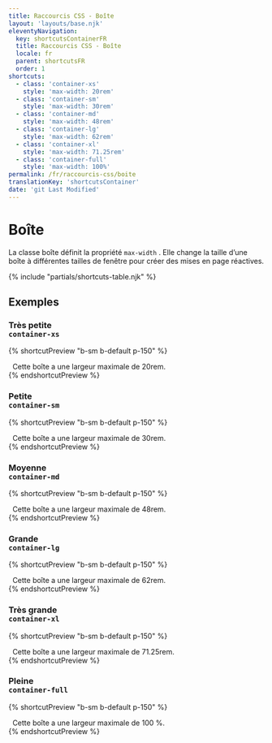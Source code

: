 ```yaml
---
title: Raccourcis CSS - Boîte
layout: 'layouts/base.njk'
eleventyNavigation:
  key: shortcutsContainerFR
  title: Raccourcis CSS - Boîte
  locale: fr
  parent: shortcutsFR
  order: 1
shortcuts:
  - class: 'container-xs'
    style: 'max-width: 20rem'
  - class: 'container-sm'
    style: 'max-width: 30rem'
  - class: 'container-md'
    style: 'max-width: 48rem'
  - class: 'container-lg'
    style: 'max-width: 62rem'
  - class: 'container-xl'
    style: 'max-width: 71.25rem'
  - class: 'container-full'
    style: 'max-width: 100%'
permalink: /fr/raccourcis-css/boite
translationKey: 'shortcutsContainer'
date: 'git Last Modified'
---
```


# Boîte

La classe boîte définit la propriété `max-width` . Elle change la taille d’une boîte à différentes tailles de fenêtre pour créer des mises en page réactives.

{% include "partials/shortcuts-table.njk" %}

## Exemples

### Très petite<br/>`container-xs`

{% shortcutPreview "b-sm b-default p-150" %}

<div class="container-sm">
  Cette boîte a une largeur maximale de 20rem.
</div>
{% endshortcutPreview %}

### Petite<br/>`container-sm`

{% shortcutPreview "b-sm b-default p-150" %}

<div class="container-sm">
  Cette boîte a une largeur maximale de 30rem.
</div>
{% endshortcutPreview %}

### Moyenne <br/>`container-md`

{% shortcutPreview "b-sm b-default p-150" %}

<div class="container-md">
  Cette boîte a une largeur maximale de 48rem.
</div>
{% endshortcutPreview %}

### Grande<br/>`container-lg`

{% shortcutPreview "b-sm b-default p-150" %}

<div class="container-lg">
  Cette boîte a une largeur maximale de 62rem.
</div>
{% endshortcutPreview %}

### Très grande<br/>`container-xl`

{% shortcutPreview "b-sm b-default p-150" %}

<div class="container-xl">
  Cette boîte a une largeur maximale de 71.25rem.
</div>
{% endshortcutPreview %}

### Pleine<br/>`container-full`

{% shortcutPreview "b-sm b-default p-150" %}

<div class="container-full">
  Cette boîte a une largeur maximale de 100 %.
</div>
{% endshortcutPreview %}

